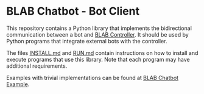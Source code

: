 # BLAB Chatbot - Bot Client

This repository contains a Python library that implements the bidirectional communication between a bot and
[BLAB Controller](../../../blab-controller). It should be used by Python programs that integrate
external bots with the controller.

The files [INSTALL.md](INSTALL.md) and [RUN.md](RUN.md)
contain instructions on how to install and execute programs that use this library.
Note that each program may have additional requirements.

Examples with trivial implementations can
be found at [BLAB Chatbot Example](../../../blab-chatbot-example-python).
